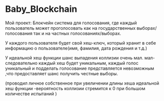 # Baby_Blockchain
Мой проект:
Блокчейн система для голосования, где каждый пользователь может проголосовать как на государственных выборах/голосования так и на частных голосованиях/выборах.

У каждого пользователя будет свой хеш-ключ, который хранит в себе информацию о пользователе(имя, фамилия, дата рождения и т.д.)

У идеальной хеш функции шанс выпадения коллизии очень мал. мал-следовательно каждый хеш будет уникальным, каждый голос уникальный и подделать голосование  представляется невозможным ,что предоставляет шанс получить честные выборы.

(проводил личное собственное при увеличении длины хеша идеальной хеш функции -вероятность коллизии стремится к 0 при большом количестве испытаний )
